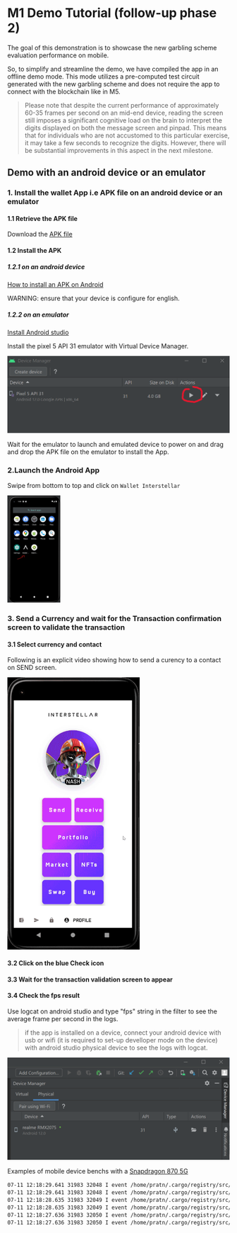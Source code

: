 # M1 Demo Tutorial (follow-up phase 2)

The goal of this demonstration is to showcase the new garbling scheme evaluation performance on mobile.

So, to simplify and streamline the demo, we have compiled the app in an offline demo mode. This mode utilizes a pre-computed test circuit generated with the new garbling scheme and does not require the app to connect with the blockchain like in M5.



> Please note that despite the current performance of approximately 60-35 frames per second on an mid-end device, reading the screen still imposes a significant cognitive load on the brain to interpret the digits displayed on both the message screen and pinpad. This means that for individuals who are not accustomed to this particular exercise, it may take a few seconds to recognize the digits. However, there will be substantial improvements in this aspect in the next milestone.



## Demo with an android device or an emulator


### 1. Install the wallet App i.e APK file on an android device or an emulator


#### 1.1 Retrieve the APK file
Download the [APK file](https://github.com/Interstellar-Network/wallet-app/releases/tag/w3f-phase2-milestone1)


#### 1.2 Install the APK
##### 1.2.1 on an android device

[How to install an APK on Android](https://www.lifewire.com/install-apk-on-android-4177185)

 WARNING: ensure that your device is configure for english.


##### 1.2.2 on an emulator

[Install Android studio](https://developer.android.com/studio/)

Install the pixel 5 API 31 emulator with Virtual Device Manager.


![Launch pixel 5 API 31 emulator](./fig/Android_device_manager.png)

Wait for the emulator to launch and emulated device to power on and drag and drop the APK file on the emulator to install the App.



### 2.Launch the Android App
Swipe from bottom to top and click on `Wallet Interstellar`


<img src="./fig/SelectAndroidApp.png" alt="wallet menu"  width="120"/>


### 3. Send a Currency and wait for the Transaction confirmation screen to validate the transaction


#### 3.1 Select currency and contact
Following is an explicit video showing how to send a curency to a contact on SEND screen.

<img src="./fig/Send_Currency_Demo.gif" alt="wallet menu"  width="300"/>

#### 3.2 Click on the blue Check icon

#### 3.3 Wait for the transaction validation screen to appear

#### 3.4 Check the fps result
Use logcat on android studio and type "fps" string in the filter to see the average frame per second in the logs.

> if the app is installed on a device, connect your android device with usb or wifi (it is required to set-up develloper mode on the device) with android studio physical device to see the logs with logcat.

![Physical device connected](./fig/Android_device_connected.png)



Examples of mobile device benchs with a [Snapdragon 870 5G](https://www.qualcomm.com/products/mobile/snapdragon/smartphones/snapdragon-8-series-mobile-platforms/snapdragon-870-5g-mobile-platform)

```sh
07-11 12:18:29.641 31983 32048 I event /home/pratn/.cargo/registry/src/github.com-1ecc6299db9ec823/bevy_diagnostic-0.10.1/src/l frame_time                      :   14.415149ms (avg 14.349391ms)
07-11 12:18:29.641 31983 32048 I event /home/pratn/.cargo/registry/src/github.com-1ecc6299db9ec823/bevy_diagnostic-0.10.1/src/l fps                             :   70.215818   (avg 70.413543)
07-11 12:18:28.635 31983 32049 I event /home/pratn/.cargo/registry/src/github.com-1ecc6299db9ec823/bevy_diagnostic-0.10.1/src/l frame_time                      :   15.271250ms (avg 14.889102ms)
07-11 12:18:28.635 31983 32049 I event /home/pratn/.cargo/registry/src/github.com-1ecc6299db9ec823/bevy_diagnostic-0.10.1/src/l fps                             :   65.985581   (avg 67.726191)
07-11 12:18:27.636 31983 32050 I event /home/pratn/.cargo/registry/src/github.com-1ecc6299db9ec823/bevy_diagnostic-0.10.1/src/l frame_time                      :   13.855163ms (avg 13.978516ms)
07-11 12:18:27.636 31983 32050 I event /home/pratn/.cargo/registry/src/github.com-1ecc6299db9ec823/bevy_diagnostic-0.10.1/src/l fps                             :   72.801836   (avg 72.240550)
```